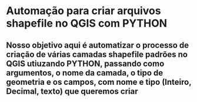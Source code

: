 # Automação para criar arquivos shapefile no QGIS com PYTHON

## Nosso objetivo aqui é automatizar o processo de criação de várias camadas shapefile padrões no QGIS utiuzando PYTHON, passando como argumentos, o nome da camada, o tipo de geometria e os campos, com nome e tipo (Inteiro, Decimal, texto) que queremos criar



